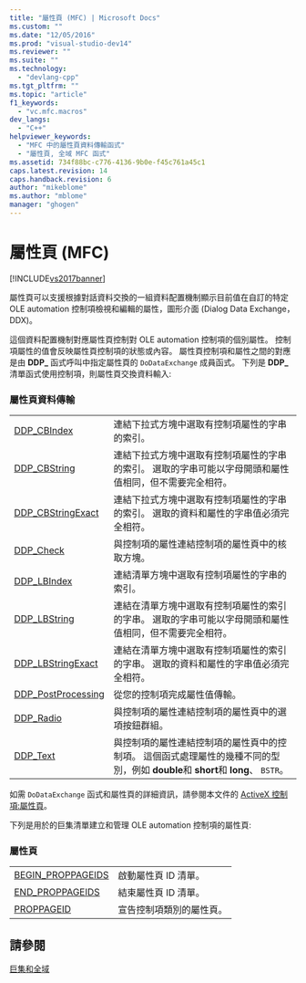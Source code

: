 ```yaml
---
title: "屬性頁 (MFC) | Microsoft Docs"
ms.custom: ""
ms.date: "12/05/2016"
ms.prod: "visual-studio-dev14"
ms.reviewer: ""
ms.suite: ""
ms.technology: 
  - "devlang-cpp"
ms.tgt_pltfrm: ""
ms.topic: "article"
f1_keywords: 
  - "vc.mfc.macros"
dev_langs: 
  - "C++"
helpviewer_keywords: 
  - "MFC 中的屬性頁資料傳輸函式"
  - "屬性頁, 全域 MFC 函式"
ms.assetid: 734f88bc-c776-4136-9b0e-f45c761a45c1
caps.latest.revision: 14
caps.handback.revision: 6
author: "mikeblome"
ms.author: "mblome"
manager: "ghogen"
---
```

# 屬性頁 (MFC)
[!INCLUDE[vs2017banner](../../assembler/inline/includes/vs2017banner.md)]

屬性頁可以支援根據對話資料交換的一組資料配置機制顯示目前值在自訂的特定 OLE automation 控制項檢視和編輯的屬性，圖形介面 \(Dialog Data Exchange，DDX\)。  
  
 這個資料配置機制對應屬性頁控制對 OLE automation 控制項的個別屬性。  控制項屬性的值會反映屬性頁控制項的狀態或內容。  屬性頁控制項和屬性之間的對應是由 **DDP\_** 函式呼叫中指定屬性頁的 `DoDataExchange` 成員函式。  下列是 **DDP\_** 清單函式使用控制項，則屬性頁交換資料輸入:  
  
### 屬性頁資料傳輸  
  
|||  
|-|-|  
|[DDP\_CBIndex](../Topic/DDP_CBIndex.md)|連結下拉式方塊中選取有控制項屬性的字串的索引。|  
|[DDP\_CBString](../Topic/DDP_CBString.md)|連結下拉式方塊中選取有控制項屬性的字串的索引。  選取的字串可能以字母開頭和屬性值相同，但不需要完全相符。|  
|[DDP\_CBStringExact](../Topic/DDP_CBStringExact.md)|連結下拉式方塊中選取有控制項屬性的字串的索引。  選取的資料和屬性的字串值必須完全相符。|  
|[DDP\_Check](../Topic/DDP_Check.md)|與控制項的屬性連結控制項的屬性頁中的核取方塊。|  
|[DDP\_LBIndex](../Topic/DDP_LBIndex.md)|連結清單方塊中選取有控制項屬性的字串的索引。|  
|[DDP\_LBString](../Topic/DDP_LBString.md)|連結在清單方塊中選取有控制項屬性的索引的字串。  選取的字串可能以字母開頭和屬性值相同，但不需要完全相符。|  
|[DDP\_LBStringExact](../Topic/DDP_LBStringExact.md)|連結在清單方塊中選取有控制項屬性的索引的字串。  選取的資料和屬性的字串值必須完全相符。|  
|[DDP\_PostProcessing](../Topic/DDP_PostProcessing.md)|從您的控制項完成屬性值傳輸。|  
|[DDP\_Radio](../Topic/DDP_Radio.md)|與控制項的屬性連結控制項的屬性頁中的選項按鈕群組。|  
|[DDP\_Text](../Topic/DDP_Text.md)|與控制項的屬性連結控制項的屬性頁中的控制項。  這個函式處理屬性的幾種不同的型別，例如 **double**和 **short**和 **long**、 `BSTR`。|  
  
 如需 `DoDataExchange` 函式和屬性頁的詳細資訊，請參閱本文件的 [ActiveX 控制項:屬性頁](../../mfc/mfc-activex-controls-property-pages.md)。  
  
 下列是用於的巨集清單建立和管理 OLE automation 控制項的屬性頁:  
  
### 屬性頁  
  
|||  
|-|-|  
|[BEGIN\_PROPPAGEIDS](../Topic/BEGIN_PROPPAGEIDS.md)|啟動屬性頁 ID 清單。|  
|[END\_PROPPAGEIDS](../Topic/END_PROPPAGEIDS.md)|結束屬性頁 ID 清單。|  
|[PROPPAGEID](../Topic/PROPPAGEID.md)|宣告控制項類別的屬性頁。|  
  
## 請參閱  
 [巨集和全域](../../mfc/reference/mfc-macros-and-globals.md)